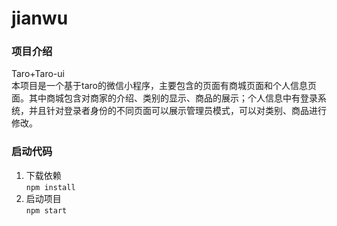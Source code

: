 # jianwu
### 项目介绍
Taro+Taro-ui  
本项目是一个基于taro的微信小程序，主要包含的页面有商城页面和个人信息页面。其中商城包含对商家的介绍、类别的显示、商品的展示；个人信息中有登录系统，并且针对登录者身份的不同页面可以展示管理员模式，可以对类别、商品进行修改。  

### 启动代码
1. 下载依赖  
```npm install```
2. 启动项目  
```npm start```

